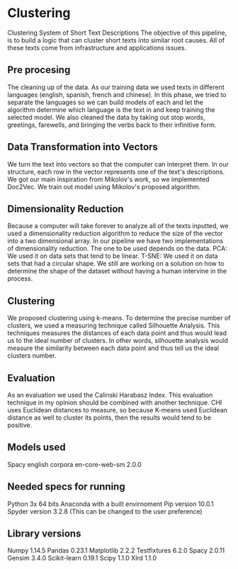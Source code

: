 # Clustering
Clustering System of Short Text Descriptions
The objective of this pipeline, is to build a logic that can cluster short texts into similar root causes. All of these texts come from infrastructure and applications issues.

## Pre procesing
The cleaning up of the data. As our training data we used texts in different languages (english, spanish, french and chinese). In this phase, we tried to separate the languages so we can build models of each and let the algorithm determine which language is the text in and keep training the selected model.
We also cleaned the data by taking out stop words, greetings, farewells, and bringing the verbs back to their infinitive form.

## Data Transformation into Vectors
We turn the text into vectors so that the computer can interpret them. In our structure, each row in the vector represents one of the text's descriptions. We got our main inspiration from Mikolov's work, so we implemented Doc2Vec.
We train out model using Mikolov's proposed algorithm.

## Dimensionality Reduction
Because a computer will take forever to analyze all of the texts inputted, we used a dimensionality reduction algorithm to reduce the size of the vector into a two dimensional array.
In our pipeline we have two implementations of dimensionality reduction. The one to be used depends on the data.
PCA: We used it on data sets that tend to be linear.
T-SNE: We used it on data sets that had a circular shape.
We still are working on a solution on how to determine the shape of the dataset without having a human intervine in the process.

## Clustering
We proposed clustering using k-means. To determine the precise number of clusters, we used a measuring technique called Silhouette Analysis. This techniques measures the distances of each data point and thus would lead us to the ideal number of clusters. In other words, silhouette analysis would measure the similarity between each data point and thus tell us the ideal clusters number.

## Evaluation
As an evaluation we used the Calinski Harabasz Index. This evaluation technique in my opinion should be combined with another technique. CHI uses Euclidean distances to measure, so because K-means used Euclidean distance as well to cluster its points, then the results would tend to be positive.

## Models used
Spacy english corpora	en-core-web-sm	2.0.0

## Needed specs for running
Python 3x 64 bits
Anaconda with a built envirnoment
Pip version 10.0.1
Spyder version 3.2.8 (This can be changed to the user preference)

## Library versions
Numpy			1.14.5
Pandas			0.23.1
Matplotlib		2.2.2
Testfixtures		6.2.0
Spacy			2.0.11
Gensim			3.4.0
Scikit-learn		0.19.1
Scipy			1.1.0
Xlrd			1.1.0
